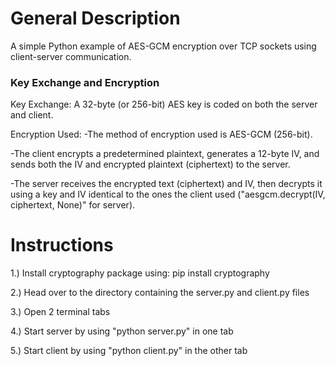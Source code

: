# General Description
A simple Python example of AES-GCM encryption over TCP sockets using client-server communication.



### Key Exchange and Encryption ###

Key Exchange: 
A 32-byte (or 256-bit) AES key is coded on both the server and client.

Encryption Used:
-The method of encryption used is AES-GCM (256-bit).

-The client encrypts a predetermined plaintext, generates a 12-byte IV,
     and sends both the IV and encrypted plaintext (ciphertext) to the
     server.

-The server receives the encrypted text (ciphertext) and IV, then 
     decrypts it using a key and IV identical to the ones the client
     used ("aesgcm.decrypt(IV, ciphertext, None)" for server). 




# Instructions
1.) Install cryptography package using:  pip install cryptography

2.) Head over to the directory containing the server.py and client.py files

3.) Open 2 terminal tabs

4.) Start server by using "python server.py" in one tab

5.) Start client by using "python client.py" in the other tab

